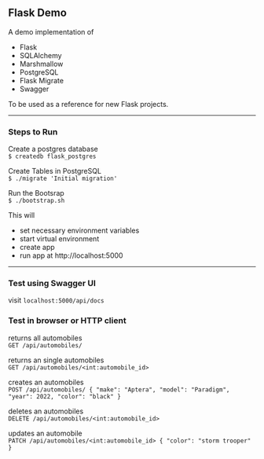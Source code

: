 ## Flask Demo
A demo implementation of
- Flask
- SQLAlchemy
- Marshmallow
- PostgreSQL
- Flask Migrate
- Swagger

To be used as a reference for new Flask projects.

---

### Steps to Run

Create a postgres database<br>
`$ createdb flask_postgres`

Create Tables in PostgreSQL<br>
`$ ./migrate 'Initial migration'`

Run the Bootsrap<br>
`$ ./bootstrap.sh`

This will
- set necessary environment variables
- start virtual environment
- create app
- run app at http://localhost:5000

---

### Test using Swagger UI
visit `localhost:5000/api/docs`

### Test in browser or HTTP client

returns all automobiles<br>
`GET /api/automobiles/`

returns an single automobiles<br>
`GET /api/automobiles/<int:automobile_id>`

creates an automobiles<br>
`POST /api/automobiles/ { "make": "Aptera", "model": "Paradigm", "year": 2022, "color": "black" }`

deletes an automobiles<br>
`DELETE /api/automobiles/<int:automobile_id>`

updates an automobile<br>
`PATCH /api/automobiles/<int:automobile_id> { "color": "storm trooper" }`
